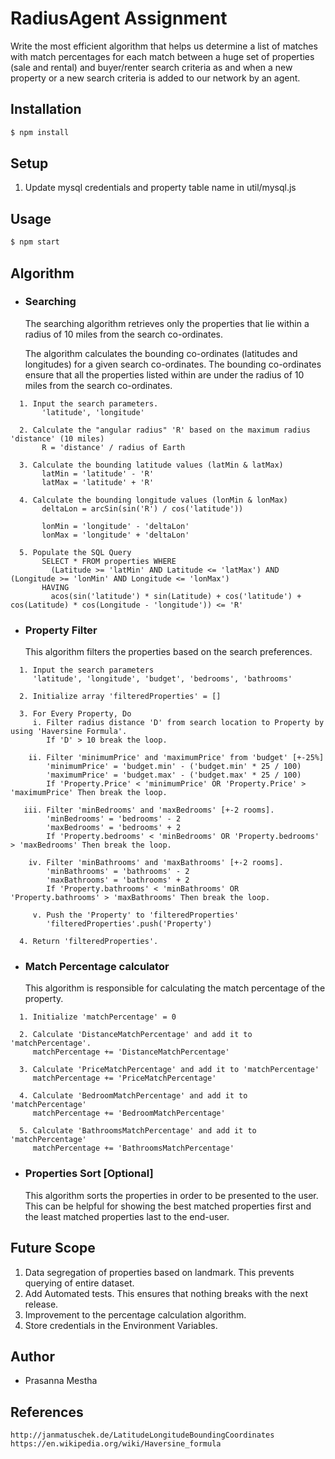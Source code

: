 # RadiusAgent Assignment

Write the most efficient algorithm that helps us determine a list of matches with match percentages for each match between a huge set of properties (sale and rental) and buyer/renter search criteria as and when a new property or a new search criteria is added to our network by an agent.

## Installation

```bash
$ npm install
```

## Setup
1. Update mysql credentials and property table name in util/mysql.js

## Usage

```bash
$ npm start
```

## Algorithm
* ### Searching
    The searching algorithm retrieves only the properties that lie within a radius of 10 miles from the search co-ordinates.

    The algorithm calculates the bounding co-ordinates (latitudes and longitudes) for a given search co-ordinates. The bounding co-ordinates ensure that all the properties listed within are under the radius of 10 miles from the search co-ordinates.
```
  1. Input the search parameters.
       'latitude', 'longitude'

  2. Calculate the "angular radius" 'R' based on the maximum radius 'distance' (10 miles)
       R = 'distance' / radius of Earth

  3. Calculate the bounding latitude values (latMin & latMax)
       latMin = 'latitude' - 'R'
       latMax = 'latitude' + 'R'

  4. Calculate the bounding longitude values (lonMin & lonMax)
       deltaLon = arcSin(sin('R') / cos('latitude'))

       lonMin = 'longitude' - 'deltaLon'
       lonMax = 'longitude' + 'deltaLon'

  5. Populate the SQL Query
       SELECT * FROM properties WHERE
         (Latitude >= 'latMin' AND Latitude <= 'latMax') AND (Longitude >= 'lonMin' AND Longitude <= 'lonMax')
       HAVING
         acos(sin('latitude') * sin(Latitude) + cos('latitude') + cos(Latitude) * cos(Longitude - 'longitude')) <= 'R'

```

* ### Property Filter
    This algorithm filters the properties based on the search preferences.
```
  1. Input the search parameters
     'latitude', 'longitude', 'budget', 'bedrooms', 'bathrooms'

  2. Initialize array 'filteredProperties' = []

  3. For Every Property, Do
     i. Filter radius distance 'D' from search location to Property by using 'Haversine Formula'.
        If 'D' > 10 break the loop.

    ii. Filter 'minimumPrice' and 'maximumPrice' from 'budget' [+-25%]
        'minimumPrice' = 'budget.min' - ('budget.min' * 25 / 100)
        'maximumPrice' = 'budget.max' - ('budget.max' * 25 / 100)
        If 'Property.Price' < 'minimumPrice' OR 'Property.Price' > 'maximumPrice' Then break the loop.

   iii. Filter 'minBedrooms' and 'maxBedrooms' [+-2 rooms].
        'minBedrooms' = 'bedrooms' - 2
        'maxBedrooms' = 'bedrooms' + 2
        If 'Property.bedrooms' < 'minBedrooms' OR 'Property.bedrooms' > 'maxBedrooms' Then break the loop.

    iv. Filter 'minBathrooms' and 'maxBathrooms' [+-2 rooms].
        'minBathrooms' = 'bathrooms' - 2
        'maxBathrooms' = 'bathrooms' + 2
        If 'Property.bathrooms' < 'minBathrooms' OR 'Property.bathrooms' > 'maxBathrooms' Then break the loop.

     v. Push the 'Property' to 'filteredProperties'
        'filteredProperties'.push('Property')

  4. Return 'filteredProperties'.

```

* ### Match Percentage calculator
    This algorithm is responsible for calculating the match percentage of the property.
```
  1. Initialize 'matchPercentage' = 0

  2. Calculate 'DistanceMatchPercentage' and add it to 'matchPercentage'.
     matchPercentage += 'DistanceMatchPercentage'

  3. Calculate 'PriceMatchPercentage' and add it to 'matchPercentage'
     matchPercentage += 'PriceMatchPercentage'

  4. Calculate 'BedroomMatchPercentage' and add it to 'matchPercentage'
     matchPercentage += 'BedroomMatchPercentage'

  5. Calculate 'BathroomsMatchPercentage' and add it to 'matchPercentage'
     matchPercentage += 'BathroomsMatchPercentage'
```

* ### Properties Sort [Optional]
    This algorithm sorts the properties in order to be presented to the user. This can be helpful for showing the best matched properties first and the least matched properties last to the end-user.


## Future Scope
1. Data segregation of properties based on landmark. This prevents querying of entire dataset.
2. Add Automated tests. This ensures that nothing breaks with the next release.
3. Improvement to the percentage calculation algorithm.
4. Store credentials in the Environment Variables.

## Author
* Prasanna Mestha

## References
```
http://janmatuschek.de/LatitudeLongitudeBoundingCoordinates
https://en.wikipedia.org/wiki/Haversine_formula
```

